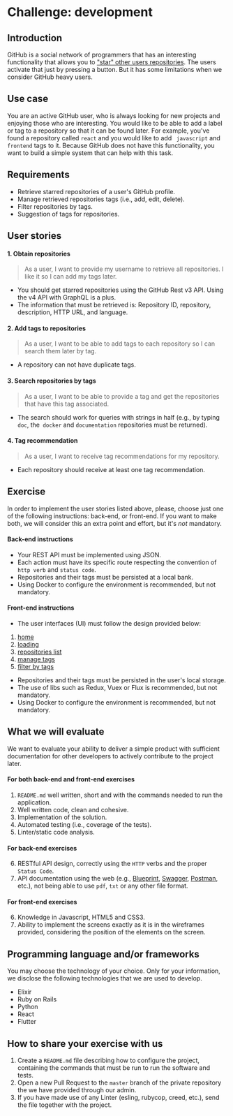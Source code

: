 # Challenge: development

## Introduction

GitHub is a social network of programmers that has an interesting functionality that allows you to ["star" other users repositories](https://help.github.com/en/articles/saving-repositories-with-stars). The users activate that just by pressing a button. But it has some limitations when we consider GitHub heavy users.


## Use case

You are an active GitHub user, who is always looking for new projects and enjoying those who are interesting. You would like to be able to add a label or tag to a repository so that it can be found later. For example, you've found a repository called `react` and you would like to add ` javascript` and `frontend` tags to it. Because GitHub does not have this functionality, you want to build a simple system that can help with this task.

## Requirements

- Retrieve starred repositories of a user's GitHub profile.
- Manage retrieved repositories tags (i.e., add, edit, delete).
- Filter repositories by tags.
- Suggestion of tags for repositories.

## User stories

#### 1. Obtain repositories

> As a user, I want to provide my username to retrieve all repositories. I like it so I can add my tags later.

- You should get starred repositories using the GitHub Rest v3 API. Using the v4 API with GraphQL is a plus.
- The information that must be retrieved is: Repository ID, repository, description, HTTP URL, and language.

#### 2. Add tags to repositories

> As a user, I want to be able to add tags to each repository so I can search them later by tag.

- A repository can not have duplicate tags.

#### 3. Search repositories by tags

> As a user, I want to be able to provide a tag and get the repositories that have this tag associated.

- The search should work for queries with strings in half (e.g., by typing `doc`, the` docker` and `documentation` repositories must be returned).

#### 4. Tag recommendation

> As a user, I want to receive tag recommendations for my repository.

- Each repository should receive at least one tag recommendation.

## Exercise

In order to implement the user stories listed above, please, choose just one of the following instructions: back-end, or front-end. If you want to make both, we will consider this an extra point and effort, but it's *not* mandatory.

#### Back-end instructions

- Your REST API must be implemented using JSON.
- Each action must have its specific route respecting the convention of `http verb` and `status code`.
- Repositories and their tags must be persisted at a local bank.
- Using Docker to configure the environment is recommended, but not mandatory.

#### Front-end instructions

- The user interfaces (UI) must follow the design provided below:
1. [home](https://github.com/Danielwsx64/challenge-development/blob/master/wireframes/01.png)
2. [loading](https://github.com/Danielwsx64/challenge-development/blob/master/wireframes/02.png)
3. [repositories list](https://github.com/Danielwsx64/challenge-development/blob/master/wireframes/03.png)
4. [manage tags](https://github.com/Danielwsx64/challenge-development/blob/master/wireframes/04.png)
5. [filter by tags](https://github.com/Danielwsx64/challenge-development/blob/master/wireframes/05.png)
- Repositories and their tags must be persisted in the user's local storage.
- The use of libs such as Redux, Vuex or Flux is recommended, but not mandatory.
- Using Docker to configure the environment is recommended, but not mandatory.

## What we will evaluate

We want to evaluate your ability to deliver a simple product with sufficient documentation for other developers to actively contribute to the project later.

#### For both back-end and front-end exercises

1. `README.md` well written, short and with the commands needed to run the application.
2. Well written code, clean and cohesive.
3. Implementation of the solution.
4. Automated testing (i.e., coverage of the tests).
5. Linter/static code analysis.

#### For back-end exercises

6. RESTful API design, correctly using the `HTTP` verbs and the proper `Status Code`.
7. API documentation using the web (e.g., [Blueprint](https://apiblueprint.org/), [Swagger](https://swagger.io/), [Postman](https://www.getpostman.com/), etc.), not being able to use `pdf`, `txt` or any other file format.

#### For front-end exercises

6. Knowledge in Javascript, HTML5 and CSS3.
7. Ability to implement the screens exactly as it is in the wireframes provided, considering the position of the elements on the screen.

## Programming language and/or frameworks

You may choose the technology of your choice. Only for your information, we disclose the following technologies that we are used to develop.
- Elixir
- Ruby on Rails
- Python
- React
- Flutter

## How to share your exercise with us
1. Create a `README.md` file describing how to configure the project, containing the commands that must be run to run the software and tests.
2. Open a new Pull Request to the `master` branch of the private repository the we have provided through our admin.
3. If you have made use of any Linter (esling, rubycop, creed, etc.), send the file together with the project.
